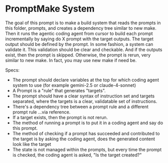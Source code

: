 # PromptMake System


The goal of this prompt is to make a build system that reads the prompts in this folder, prompts, and creates a dependency tree similar to new make. Then it runs the agentic coding agent from cursor to build each prompt incrementally by saying do X prompt with the target outputs. The target output should be defined by the prompt. In some fashion, a system can validate it. This validation should be clear and checkable. And if the outputs exist, then the prompt is skipped. Otherwise, the prompt is rerun, very similar to new make. In fact, you may use new make if need be.

Specs:
- The prompt should declare variables at the top for which coding agent system to use (for example gemini-2.5 or claude-4-sonnet)
- A Prompt is a "rule" that generates "targets". 
- The prompt should have a clear syntax of instruction set and targets separated, where the targets is a clear, validatable set of instructions.
- There's a dependency tree between a prompt rule and a different prompt rule ...via reference.
- If a target exists, then the prompt is not rerun.
- The method of running a prompt is to put it in a coding agent and say do this prompt.
- The method of checking if a prompt has succeeded and contributed to the target is by asking the coding agent, does the generated content look like the target
- The state is not managed within the prompts, but every time the prompt is checked, the coding agent is asked, "Is the target created?"
